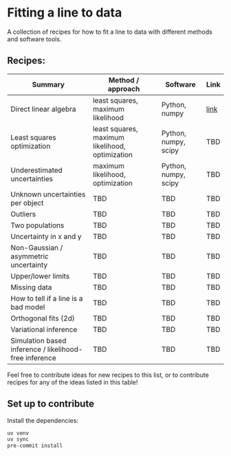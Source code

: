 # Fitting a line to data

A collection of recipes for how to fit a line to data with different methods and
software tools.

## Recipes:

| Summary | Method / approach | Software | Link |
|---------|-------------------|----------|------|
| Direct linear algebra | least squares, maximum likelihood | Python, numpy | [link](https://github.com/astrodatagroup/fitting-a-line/blob/main/recipes/least-squares.ipynb) |
| Least squares optimization | least squares, maximum likelihood, optimization | Python, numpy, scipy | TBD |
| Underestimated uncertainties | maximum likelihood, optimization | Python, numpy, scipy | TBD |
| Unknown uncertainties per object | TBD | TBD | TBD |
| Outliers | TBD | TBD | TBD |
| Two populations | TBD | TBD | TBD |
| Uncertainty in x and y | TBD | TBD | TBD |
| Non-Gaussian / asymmetric uncertainty | TBD | TBD | TBD |
| Upper/lower limits | TBD | TBD | TBD |
| Missing data | TBD | TBD | TBD |
| How to tell if a line is a bad model | TBD | TBD | TBD |
| Orthogonal fits (2d) | TBD | TBD | TBD |
| Variational inference | TBD | TBD | TBD |
| Simulation based inference / likelihood-free inference | TBD | TBD | TBD |

Feel free to contribute ideas for new recipes to this list, or to contribute recipes for
any of the ideas listed in this table!


## Set up to contribute

Install the dependencies:

```bash
uv venv
uv sync
pre-commit install
```
